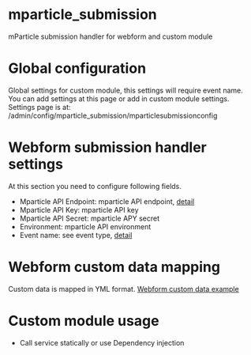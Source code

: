 # mparticle_submission
mParticle submission handler for webform and custom module

# Global configuration
Global settings for custom module, this settings will require event name. You can add settings at this page or add in custom module settings. Settings page is at: /admin/config/mparticle_submission/mparticlesubmissionconfig

# Webform submission handler settings
At this section you need to configure following fields.
* Mparticle API Endpoint: mparticle API endpoint, [detail](https://docs.mparticle.com/developers/data-localization/#events-api)
* Mparticle API Key: mparticle API key
* Mparticle API Secret: mparticle APY secret
* Environment: mparticle API environment
* Event name: see event type, [detail](https://docs.mparticle.com/developers/server/http/#v2events)

# Webform custom data mapping
Custom data is mapped in YML format.
[Webform custom data example](https://github.com/bullseye-digital/mparticle_submission/raw/master/custom_data.jpg)

# Custom module usage
* Call service statically or use Dependency injection


